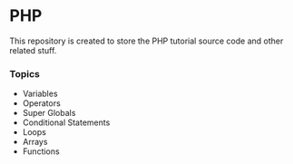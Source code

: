 # PHP

This repository is created to store the PHP tutorial source code and other related stuff.

### Topics

- Variables
- Operators
- Super Globals
- Conditional Statements
- Loops
- Arrays
- Functions